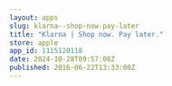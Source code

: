 ```yaml
---
layout: apps
slug: klarna--shop-now-pay-later
title: "Klarna | Shop now. Pay later."
store: apple
app_id: 1115120118
date: 2024-10-28T09:57:08Z
published: 2016-06-22T13:33:00Z
---
```

